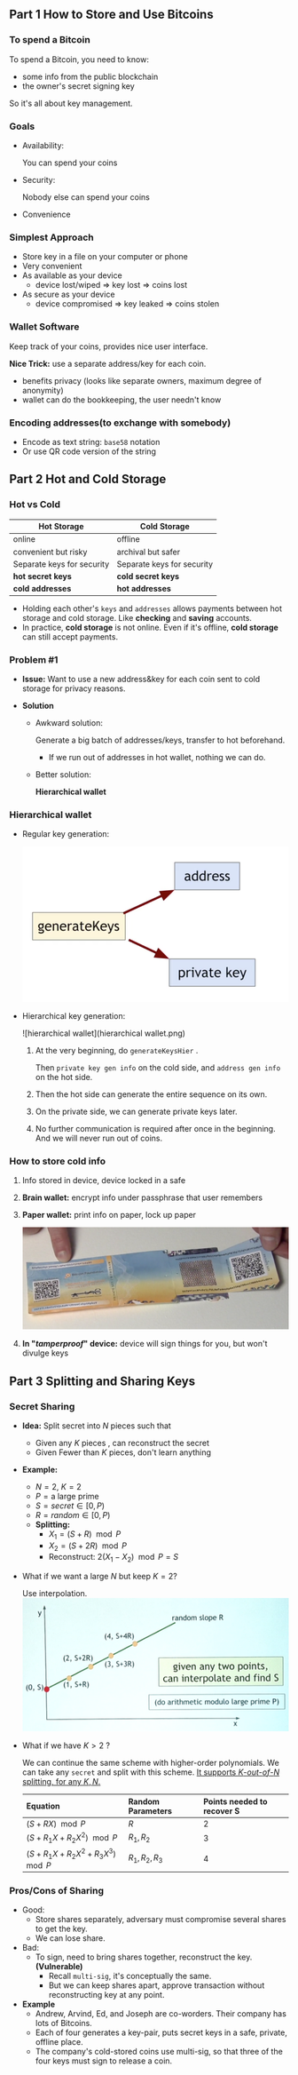 ## Part 1 How to Store and Use Bitcoins

### To spend a Bitcoin

To spend a Bitcoin, you need to know:

- some info from the public blockchain
- the owner's secret signing key

So it's all about key management.

### Goals

- Availability: 

  You can spend your coins

- Security: 

  Nobody else can spend your coins

- Convenience

### Simplest Approach

- Store key in a file on your computer or phone
- Very convenient
- As available as your device
  - device lost/wiped => key lost => coins lost
- As secure as your device
  - device compromised => key leaked => coins stolen

### Wallet Software

Keep track of your coins, provides nice user interface.

**Nice Trick:** use a separate address/key for each coin.

- benefits privacy (looks like separate owners, maximum degree of anonymity)
- wallet can do the bookkeeping, the user needn't know

### Encoding addresses(to exchange with somebody)

- Encode as text string: `base58` notation
- Or use QR code version of the string


## Part 2 Hot and Cold Storage

### Hot vs Cold

| Hot Storage                | Cold Storage               |
| -------------------------- | -------------------------- |
| online                     | offline                    |
| convenient but risky       | archival but safer         |
| Separate keys for security | Separate keys for security |
| **hot secret keys**        | **cold secret keys**       |
| **cold addresses**         | **hot addresses**          |

- Holding each other's `keys` and `addresses` allows payments between hot storage and cold storage. Like **checking** and **saving** accounts.
- In practice, **cold storage** is not online. Even if it's offline, **cold storage** can still accept payments.

### Problem #1 

- **Issue:** Want to use a new address&key for each coin sent to cold storage for privacy reasons.

- **Solution**

  - Awkward solution:

    Generate a big batch of addresses/keys, transfer to hot beforehand.

    - If we run out of addresses in hot wallet, nothing we can do.

  - Better solution:

    **Hierarchical wallet**

### Hierarchical wallet

- Regular key generation:

  ![regular_key_gen](regular_key_gen.png)

- Hierarchical key generation:

  ![hierarchical wallet](hierarchical wallet.png)

  1. At the very beginning, do `generateKeysHier` .

     Then `private key gen info` on the cold side, and `address gen info` on the hot side.

  2. Then the hot side can generate the entire sequence on its own.

  3. On the private side, we can generate private keys later.

  4. No further communication is required after once in the beginning. And we will never run out of coins.

### How to store cold info

1. Info stored in device, device locked in a safe

2. **Brain wallet:** encrypt info under passphrase that user remembers

3. **Paper wallet:** print info on paper, lock up paper

   ![paper_wallet](paper_wallet.png)

4. **In "*tamperproof*" device:** device will sign things for you, but won't divulge keys

## Part 3 Splitting and Sharing Keys

### Secret Sharing

- **Idea:** Split secret into $N$ pieces such that
  - Given any $K$ pieces , can reconstruct the secret
  - Given Fewer than $K$ pieces, don't learn anything

- **Example:**
  - $N=2$, $K=2$
  - $P = \text{a large prime}$
  - $S = secret \in [0, P)$
  - $R= random \in [0, P)$
  - **Splitting:**
    - $X_1 = (S+R) \mod P$
    - $X_2 = (S + 2R)  \mod P$
    - Reconstruct: $2(X_1 - X_2) \mod P = S$

- What if we want a large $N$ but keep $K=2$?

  Use interpolation.![interpolation](interpolation.png)

- What if we have $K > 2$ ?

  We can continue the same scheme with higher-order polynomials. We can take any `secret` and split with this scheme. <u>It supports $K\mbox{-}out\mbox{-}of\mbox{-}N$ splitting, for any $K, N$.</u>

  | Equation                            | Random Parameters | Points needed to recover S |
  | ----------------------------------- | ----------------- | -------------------------- |
  | $(S+RX) \mod P$                     | $R$               | 2                          |
  | $(S+R_1X + R_2X^2) \mod P$          | $R_1, R_2$        | 3                          |
  | $(S+R_1X + R_2X^2 + R_3X^3) \mod P$ | $R_1, R_2, R_3$   | 4                          |

### Pros/Cons of Sharing

- Good: 
  - Store shares separately, adversary must compromise several shares to get the key.
  - We can lose share.
- Bad:
  - To sign, need to bring shares together, reconstruct the key. **(Vulnerable)**
    - Recall `multi-sig`, it's conceptually the same.
    - But we can keep shares apart, approve transaction without reconstructing key at any point.
- **Example**
  - Andrew, Arvind, Ed, and Joseph are co-worders. Their company has lots of Bitcoins.
  - Each of four generates a key-pair, puts secret keys in a safe, private, offline place.
  - The company's cold-stored coins use multi-sig, so that three of the four keys must sign to release a coin.